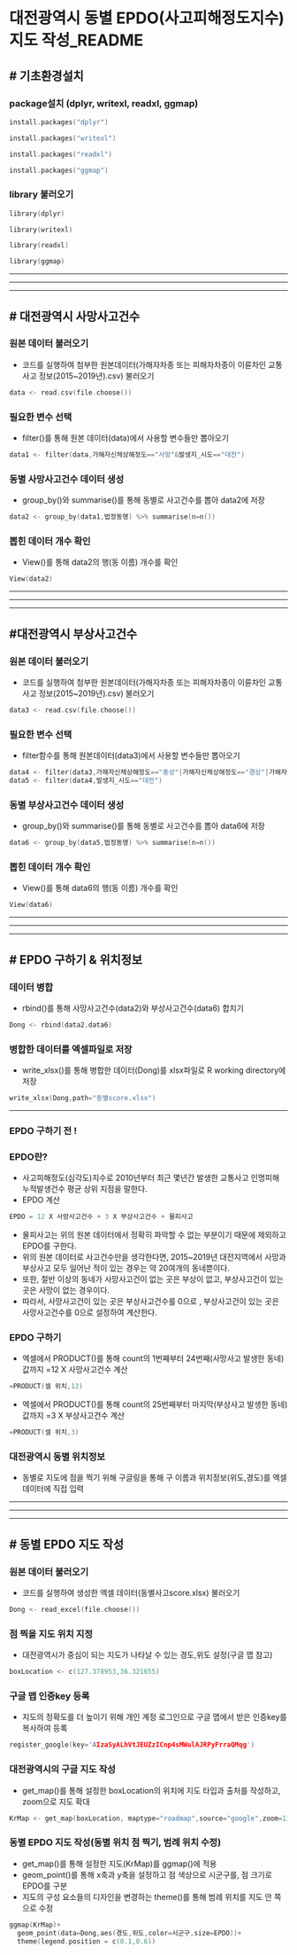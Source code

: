 # 대전광역시 동별 EPDO(사고피해정도지수) 지도 작성_README


## # 기초환경설치
### package설치 (dplyr, writexl, readxl, ggmap)

```c 
install.packages("dplyr")

install.packages("writexl")

install.packages("readxl")

install.packages("ggmap")
```	

### library 불러오기
```c 
library(dplyr)

library(writexl)

library(readxl)

library(ggmap)
```
---------------------------------------------
---------------------------------------------
---------------------------------------------

## # 대전광역시 사망사고건수

### 원본 데이터 불러오기
+ 코드를 실행하여 첨부한 원본데이터(가해자차종 또는 피해자차종이 이륜차인 교통사고 정보(2015~2019년).csv) 불러오기
```c 
data <- read.csv(file.choose())
```

### 필요한 변수 선택
+ filter()를 통해 원본 데이터(data)에서 사용할 변수들만 뽑아오기
```c 
data1 <- filter(data,가해자신체상해정도=="사망"&발생지_시도=="대전")
```

### 동별 사망사고건수 데이터 생성
+ group_by()와 summarise()를 통해 동별로 사고건수를 뽑아 data2에 저장
```c 
data2 <- group_by(data1,법정동명) %>% summarise(n=n())
```

### 뽑힌 데이터 개수 확인
+ View()를 통해 data2의 행(동 이름) 개수를 확인
```c 
View(data2)
```

---------------------------------------------
---------------------------------------------
---------------------------------------------

## #대전광역시 부상사고건수

### 원본 데이터 불러오기
+ 코드를 실행하여 첨부한 원본데이터(가해자차종 또는 피해자차종이 이륜차인 교통사고 정보(2015~2019년).csv) 불러오기
```c
data3 <- read.csv(file.choose()) 
```

### 필요한 변수 선택
+ filter함수를 통해 원본데이터(data3)에서 사용할 변수들만 뽑아오기
```c
data4 <- filter(data3,가해자신체상해정도=="중상"|가해자신체상해정도=="경상"|가해자신체상해정도=="부상신고")
data5 <- filter(data4,발생지_시도=="대전")
```

### 동별 부상사고건수 데이터 생성
+ group_by()와 summarise()를 통해 동별로 사고건수를 뽑아 data6에 저장
```c
data6 <- group_by(data5,법정동명) %>% summarise(n=n())
```

### 뽑힌 데이터 개수 확인
+ View()를 통해 data6의 행(동 이름) 개수를 확인
```c
View(data6)
```

---------------------------------------------
---------------------------------------------
---------------------------------------------

## # EPDO 구하기 & 위치정보

### 데이터 병합
+ rbind()를 통해 사망사고건수(data2)와 부상사고건수(data6) 합치기
```c
Dong <- rbind(data2,data6)
```

### 병합한 데이터를 엑셀파일로 저장
+ write_xlsx()를 통해 병합한 데이터(Dong)를 xlsx파일로 R working directory에 저장
```c
write_xlsx(Dong,path="동별score.xlsx")
```

---------------------------------------------

### EPDO 구하기 전 !

### EPDO란?
+ 사고피해정도(심각도)지수로 2010년부터 최근 몇년간 발생한 교통사고 인명피해 누적발생건수 평균 상위 지점을 말한다.
+ EPDO 계산
```c
EPDO = 12 X 사망사고건수 + 3 X 부상사고건수 + 물피사고
```

+ 물피사고는 위의 원본 데이터에서 정확히 파악할 수 없는 부분이기 때문에 제외하고 EPDO를 구한다.
+ 위의 원본 데이터로 사고건수만을 생각한다면, 2015~2019년 대전지역에서 사망과 부상사고 모두 일어난 적이 있는 경우는 약 20여개의 동네뿐이다.
+ 또한, 절반 이상의 동네가 사망사고건이 없는 곳은 부상이 없고, 부상사고건이 있는 곳은 사망이 없는 경우이다.
+ 따라서, 사망사고건이 있는 곳은 부상사고건수를 0으로 , 부상사고건이 있는 곳은 사망사고건수를 0으로 설정하여 계산한다.

### EPDO 구하기
+ 엑셀에서 PRODUCT()를 통해 count의 1번째부터 24번째(사망사고 발생한 동네)값까지 =12 X 사망사고건수 계산
```c
=PRODUCT(셀 위치,12)
```
+ 엑셀에서 PRODUCT()를 통해 count의 25번째부터 마지막(부상사고 발생한 동네)값까지 =3 X 부상사고건수 계산
```c
=PRODUCT(셀 위치,3)
```

### 대전광역시 동별 위치정보
+ 동별로 지도에 점을 찍기 위해 구글링을 통해 구 이름과 위치정보(위도,경도)를 엑셀 데이터에 직접 입력

---------------------------------------------
---------------------------------------------
---------------------------------------------


## # 동별 EPDO 지도 작성

### 원본 데이터 불러오기
+ 코드를 실행하여 생성한 엑셀 데이터(동별사고score.xlsx) 불러오기
```c
Dong <- read_excel(file.choose())
```

### 점 찍을 지도 위치 지정
+ 대전광역시가 중심이 되는 지도가 나타날 수 있는 경도,위도 설정(구글 맵 참고)
```c
boxLocation <- c(127.378953,36.321655)
```

### 구글 맵 인증key 등록 
+ 지도의 정확도를 더 높이기 위해 개인 계정 로그인으로 구글 맵에서 받은 인증key를 복사하여 등록
```c
register_google(key='AIzaSyALhVtJEUZzICnp4sMWulAJRPyFrraQMqg')
```

### 대전광역시의 구글 지도 작성
+ get_map()를 통해 설정한 boxLocation의 위치에 지도 타입과 출처를 작성하고, zoom으로 지도 확대
```c
KrMap <- get_map(boxLocation, maptype="roadmap",source="google",zoom=11)
```

### 동별 EPDO 지도 작성(동별 위치 점 찍기, 범례 위치 수정)
+ get_map()를 통해 설정한 지도(KrMap)를 ggmap()에 적용
+ geom_point()를 통해 x축과 y축을 설정하고 점 색상으로 시군구를, 점 크기로 EPDO를 구분
+ 지도의 구성 요소들의 디자인을 변경하는 theme()를 통해 범례 위치를 지도 안 쪽으로 수정
```c
ggmap(KrMap)+
  geom_point(data=Dong,aes(경도,위도,color=시군구,size=EPDO))+
  theme(legend.position = c(0.1,0.6)) 
```

